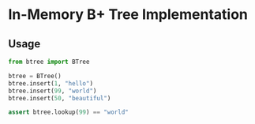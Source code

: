 # In-Memory B+ Tree Implementation

## Usage

```python
from btree import BTree

btree = BTree()
btree.insert(1, "hello")
btree.insert(99, "world")
btree.insert(50, "beautiful")

assert btree.lookup(99) == "world"
```
